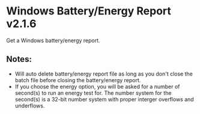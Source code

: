 # Windows Battery/Energy Report v2.1.6
Get a Windows battery/energy report.

## Notes:
- Will auto delete battery/energy report file as long as you don't close the batch file before closing the battery/energy report.  
- If you choose the energy option, you will be asked for a number of second(s) to run an energy test for. The number system for the second(s) is a 32-bit number system with proper interger overflows and underflows.
